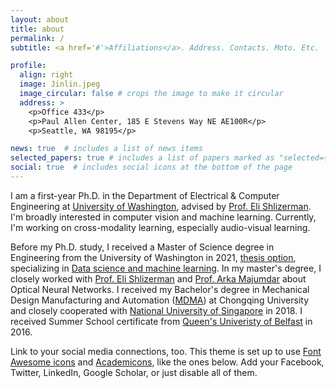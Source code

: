 ```yaml
---
layout: about
title: about
permalink: /
subtitle: <a href='#'>Affiliations</a>. Address. Contacts. Moto. Etc.

profile:
  align: right
  image: Jinlin.jpeg
  image_circular: false # crops the image to make it circular
  address: >
    <p>Office 433</p>
    <p>Paul Allen Center, 185 E Stevens Way NE AE100R</p>
    <p>Seattle, WA 98195</p>

news: true  # includes a list of news items
selected_papers: true # includes a list of papers marked as "selected={true}"
social: true  # includes social icons at the bottom of the page
---
```


I am a first-year Ph.D. in the Department of Electrical & Computer Engineering at [University of Washington](https://www.ece.uw.edu/), advised by [Prof. Eli Shlizerman](https://faculty.washington.edu/shlizee/). I'm broadly interested in computer vision and machine learning. Currently, I'm working on cross-modality learning, especially audio-visual learning.

Before my Ph.D. study, I received a Master of Science degree in Engineering from the University of Washington in 2021, [thesis option](https://www.proquest.com/pagepdf/2529292032?accountid=14784), specializing in [Data science and machine learning](https://www.me.washington.edu/research/research_areas/data-science-machine-learning).  In my master's degree, I closely worked with [Prof. Eli Shlizerman](https://faculty.washington.edu/shlizee/) and [Prof. Arka Majumdar](https://labs.ece.uw.edu/amlab/index.html) about Optical Neural Networks. I received my Bachelor's degree in Mechanical Design Manufacturing and Automation ([MDMA](http://mve.cqu.edu.cn/jxyyzgcywb/Students/Undergraduate_Programs.htm)) at Chongqing University and closely cooperated with [National University of Singapore](http://mve.cqu.edu.cn/info/1318/4953.htm) in 2018. I received Summer School certificate from [Queen's Univeristy of Belfast](https://www.qub.ac.uk/) in 2016.




Link to your social media connections, too. This theme is set up to use [Font Awesome icons](http://fortawesome.github.io/Font-Awesome/) and [Academicons](https://jpswalsh.github.io/academicons/), like the ones below. Add your Facebook, Twitter, LinkedIn, Google Scholar, or just disable all of them.
